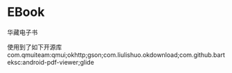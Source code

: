 # EBook
华藏电子书

使用到了如下开源库
com.qmuiteam:qmui;okhttp;gson;com.liulishuo.okdownload;com.github.barteksc:android-pdf-viewer;glide
